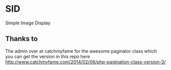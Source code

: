 # SID
Simple Image Display

## Thanks to
The admin over at catchmyfame for the awesome paginator class which you can get the version in this repo here http://www.catchmyfame.com/2014/02/06/php-pagination-class-version-3/
